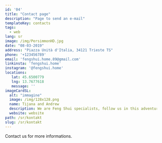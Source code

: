 ```yaml
---
id: '04'
title: "Contact page"
description: "Page to send an e-mail"
templateKey: contacts
tags:
  - web
lang: sr
image: /img/PersimmonHD.jpg
date: "08-03-2019"
address: "Piazza Unità d'Italia, 34121 Trieste TS"
phone: '+123456789'
email: 'fengshui.home.89@gmail.com'
linkinsta: 'fengshui.home'
instagram: '@fengshui.home'
locations:
   lat: 45.6500779
   lng: 13.7677618
   message: ''
imageCardSL:
  alt: "immagine"
  image: /img/128x128.png
  name: Tijana and Andrew
  description: We are Feng Shui specialists, follow us in this adventure!
  website: website
path: /sr/kontakt
slug: /sr/kontakt
---
```


Contact us for more informations.
